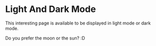 # Light And Dark Mode

This interesting page is available to be displayed in light mode or dark mode.

Do you prefer the moon or the sun? :D